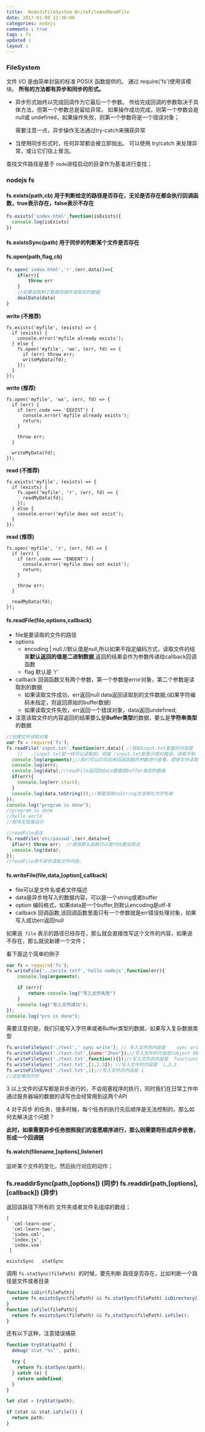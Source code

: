 ```yaml
---
title:  NodeJsFileSystem WriteFileAndReadFile 
date: 2017-01-08 12:36:00
categories: nodejs
comments : true 
tags : fs
updated : 
layout : 
---
```


### FileSystem

文件 I/O 是由简单封装的标准 POSIX 函数提供的。 通过 require('fs')使用该模块。 **所有的方法都有异步和同步的形式。**

* 异步形式始终以完成回调作为它最后一个参数。 传给完成回调的参数取决于具体方法，但第一个参数总是留给异常。 如果操作成功完成，则第一个参数会是 null或 undefined，如果操作失败，则第一个参数将是一个错误对象；

  需要注意一点，异步操作无法通过try-catch来捕获异常

* 当使用同步形式时，任何异常都会被立即抛出。 可以使用 try/catch 来处理异常，或让它们往上冒泡。

查找文件路径是基于 `node`进程启动的目录作为基准进行查找；

### nodejs fs

#### fs.exists(path,cb)  用于判断给定的路径是否存在，无论是否存在都会执行回调函数，true表示存在，false表示不存在

```javascript
fs.exists('index.html',function(isExists){
  console.log(isExists)
})
```

#### fs.existsSync(path) 用于同步的判断某个文件是否存在



#### fs.open(path,flag,cb)

```javascript
fs.open('index.html','r',(err,data))=>{
    if(err){
        throw err
    }
    //如果读取到了数据则操作读取到的数据
    dealData(data)
}
```

**write (不推荐)**

```
fs.exists('myfile', (exists) => {
  if (exists) {
    console.error('myfile already exists');
  } else {
    fs.open('myfile', 'wx', (err, fd) => {
      if (err) throw err;
      writeMyData(fd);
    });
  }
});

```

**write (推荐)**

```
fs.open('myfile', 'wx', (err, fd) => {
  if (err) {
    if (err.code === 'EEXIST') {
      console.error('myfile already exists');
      return;
    }

    throw err;
  }

  writeMyData(fd);
});

```

**read (不推荐)**

```
fs.exists('myfile', (exists) => {
  if (exists) {
    fs.open('myfile', 'r', (err, fd) => {
      readMyData(fd);
    });
  } else {
    console.error('myfile does not exist');
  }
});

```

**read (推荐)**

```
fs.open('myfile', 'r', (err, fd) => {
  if (err) {
    if (err.code === 'ENOENT') {
      console.error('myfile does not exist');
      return;
    }

    throw err;
  }

  readMyData(fd);
});
```

#### fs.readFile(file,options,callback)

* file是要读取的文件的路径
* options
  * encoding  <string> | null     //默认值是null,所以如果不指定编码方式，读取文件的结果**默认返回的值是二进制数据**,返回的结果会作为参数传递给callback回调函数
  * flag  <string>  默认是  ‘r'
* callback 回调函数又有两个参数，第一个参数是error对象，第二个参数是读取到的数据
  - 如果读取文件成功，err返回null  data返回读取到的文件数据;(如果字符编码未指定，则返回原始的buffer数据)
  - 如果读取文件失败，err返回一个错误对象，data返回undefined;
* 注意读取文件的内容返回的结果要么是**Buffer类型**的数据，要么是**字符串类型**的数据

```javascript
//创建文件读取对象
var fs = require('fs');
fs.readFile('input.txt',function(err,data){ //假如input.txt里面的内容是  hello world
    //   ./input.txt是一样可以读取到，但是 /input.txt是表示绝对路径，读取不到
  console.log(arguments);//我们可以打印出来回调函数的参数进行查看，即使文件读取失败，回调函数也会执行
  console.log(err);
  console.log(data);//readFile返回的data数据是buffer类型的数据
  if(err){
    console.log(err.stack);
  }
  console.log(data.toString());//需要调用toString方法转化为字符串
});
console.log("program is done");
//program is done
//hello world 
//程序无阻塞运行
```

```javascript
//readFile语法
fs.readFile('etc/passwd',(err,data)=>{
  if(err) throw err;  //使用箭头函数可以使代码更加简洁
  console.log(data);
});
//readFile用于异步读取文件内容，
```

#### fs.writeFile(file,data,[option],callback)

* file可以是文件名或者文件描述
* data是异步地写入的数据内容，可以是一个string或者buffer
* option 编码格式，如果data是一个buffer,则默认encoding是utf-8
* callback 回调函数,该回调函数里面只有一个参数就是err错误处理对象，如果写入成功err返回null

如果说` file` 表示的路径已经存在，那么就会直接改写这个文件的内容，如果说 不存在，那么就说新建一个文件；

看下面这个简单的例子

```javascript
var fs = require('fs');
fs.writeFile('../write.txtf','hello nodejs',function(err){
    console.log(arguments);

    if (err){
        return console.log("写入文件失败")
    }
    console.log("写入文件成功");
});
console.log("pro is done");
```

需要注意的是，我们只能写入字符串或者Buffer类型的数据，如果写入复杂数据类型

```javascript
fs.writeFileSync('./text',' sync write'); // 写入文件的内容是    sync write  
fs.writeFileSync('./text.txt',{name:"Jhon"});//写入文件的内容是[object Object]
fs.writeFileSync('./text.txt',function(){});//写入文件的内容是  function(){} 
fs.writeFileSync('./text.txt',[1,2,3]); //写入文件的内容是  1,2,3
fs.writeFileSync('./text.txt',1);//写入文件的内容是 1 
//这些事同步的
```

3 以上文件的读写都是异步进行的，不会阻塞程序的执行，同时我们在日常工作中通过服务器端的数据的读写也会经常用到这两个API 

4 对于异步 的任务，很多时候，每个任务的执行先后顺序是无法控制的，那么如何去解决这个问题？

**此时，如果需要异步任务按照我们的意愿顺序进行，那么则需要将形成异步嵌套，形成一个回调链**

#### fs.watch(filename,[options],listener)

监听某个文件的变化，然后执行对应的动作；

### fs.readdirSync(path,[options]) (同步)  fs.readdir(path,[options],[callback]) (异步)

返回该路径下所有的 文件夹或者文件名组成的数组；

```
[ 
  'cml-learn-one',
  'cml-learn-two',
  'index.cml',
  'index.js',
  'index.vue' 
 ]
```

`existsSync   statSync`

调用 `fs.statSync(filePath) `的时候，要先判断 路径是否存在，比如判断一个路径是文件或者目录

```javascript
function isDir(filePath){
  return fs.existsSync(filePath) && fs.statSync(filePath).isDirectory();
}
function isFile(filePath){
  return fs.existsSync(filePath) && fs.statSync(filePath).isFile();
}
```
还有以下这种，注意错误捕获
```javascript
function tryStat(path) {
  debug('stat "%s"', path);

  try {
    return fs.statSync(path);
  } catch (e) {
    return undefined;
  }
}

let stat = tryStat(path);

if (stat && stat.isFile()) {
  return path;
}
```

